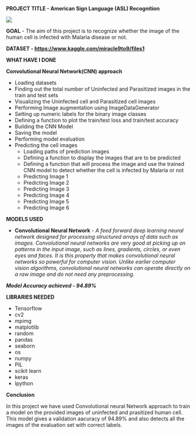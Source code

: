**PROJECT TITLE - American Sign Language (ASL) Recognition**
        
<img src = "https://github.com/Soumayan-pal01/ML-ProjectKart/blob/main/Malaria%20Disease%20Detection/Images/project_viz.png">

>

**GOAL** - The aim of this project is to recognize whether the image of the human cell is infected with Malaria disease or not.

**DATASET - https://www.kaggle.com/miracle9to9/files1**


**WHAT HAVE I DONE**

 **Convolutional Neural Network(CNN)  approach**

- Loading datasets
- Finding out the total number of Uninfected and Parasitized images in the train and test sets
- Visualizing the Uninfected cell and Parasitized cell images
- Performing Image augmentation using ImageDataGenerator
- Setting up numeric labels for the binary image classes
- Defining a function to plot the train/test loss and train/test accuracy
- Building the CNN Model
- Saving the model
- Performing model evaluation
- Predicting the cell images
    - Loading paths of prediction images
    - Defining a function to display the images that are to be predicted
    - Defining a function that will process the image and use the trained CNN model to detect whether the cell is infected by Malaria or not
    - Predicting Image 1
    - Predicting Image 2
    - Predicting Image 3
    - Predicting Image 4
    - Predicting Image 5
    - Predicting Image 6


**MODELS USED**

- **Convolutional Neural Network** - *A feed forward deep learning neural network designed for processing structured arrays of data such as images. Convolutional neural networks are very good at picking up on patterns in the input image, such as lines, gradients, circles, or even eyes and faces. It is this property that makes convolutional neural networks so powerful for computer vision. Unlike earlier computer vision algorithms, convolutional neural networks can operate directly on a raw image and do not need any preprocessing.*

***Model Accuracy achieved - 94.89%***


**LIBRARIES NEEDED**

- Tensorflow
- cv2
- mpimg
- matplotlib
- random
- pandas
- seaborn
- os
- numpy
- PIL
- scikit learn
- keras
- Ipython


**Conclusion**

In this project we have used Convolutional neural Network approach to train a model on the provided images of uninfected and prasitized human cell. This model gives a validation aacuracy of 94.89% and also detects all the images of the evaluation set with correct labels.

